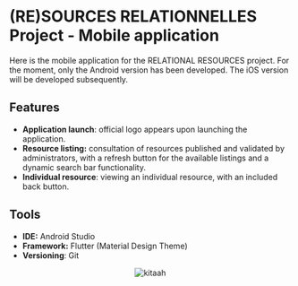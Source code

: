 # **(RE)SOURCES RELATIONNELLES Project - Mobile application**

Here is the mobile application for the RELATIONAL RESOURCES project. For the moment, only the Android version has been developed. The iOS version will be developed subsequently.

## **Features**

- **Application launch**: official logo appears upon launching the application.
- **Resource listing:** consultation of resources published and validated by administrators, with a refresh button for the available listings and a dynamic search bar functionality.
- **Individual resource**: viewing an individual resource, with an included back button.

## **Tools**

- **IDE:** Android Studio
- **Framework:** Flutter (Material Design Theme)
- **Versioning**: Git

<p align="center"><img src="https://komarev.com/ghpvc/?username=kitaah&color=ff69b4" alt="kitaah" /></p>

 
